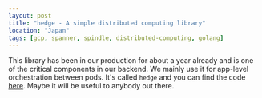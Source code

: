 ```yaml
---
layout: post
title: "hedge - A simple distributed computing library"
location: "Japan"
tags: [gcp, spanner, spindle, distributed-computing, golang]
---
```


This library has been in our production for about a year already and is one of the critical components in our backend. We mainly use it for app-level orchestration between pods. It's called `hedge` and you can find the code [here](https://github.com/flowerinthenight/hedge/). Maybe it will be useful to anybody out there.

